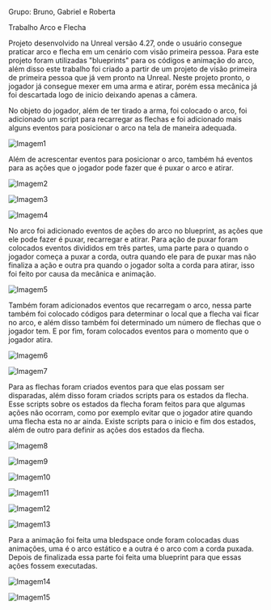 Grupo: Bruno, Gabriel e Roberta

Trabalho Arco e Flecha

Projeto desenvolvido na Unreal versão 4.27, onde o usuário consegue praticar arco e flecha em um cenário com visão primeira pessoa. Para este projeto foram utilizadas "blueprints" para os códigos e animação do arco, além disso este trabalho foi criado a partir de um projeto de visão primeira de primeira pessoa que já vem pronto na Unreal. Neste projeto pronto, o jogador já consegue mexer em uma arma e atirar, porém essa mecânica já foi descartada logo de inicio deixando apenas a câmera. 

No objeto do jogador, além de ter tirado a arma, foi colocado o arco, foi adicionado um script para recarregar as flechas e foi adicionado mais alguns eventos para posicionar o arco na tela de maneira adequada.  

![Imagem1](/11.ArcoeFlecha/Imagensdoprojeto/Script_primeirapessoa.png?raw=true)

Além de acrescentar eventos para posicionar o arco, também há eventos para as ações que o jogador pode fazer que é puxar o arco e atirar.

![Imagem2](/11.ArcoeFlecha/Imagensdoprojeto/Eventos1_primeirapessoa.png?raw=true)

![Imagem3](/11.ArcoeFlecha/Imagensdoprojeto/Eventos2_primeirapessoa.png?raw=true)

![Imagem4](/11.ArcoeFlecha/Imagensdoprojeto/Eventos3_primeirapessoa.png?raw=true)

No arco foi adicionado eventos de ações do arco no blueprint, as ações que ele pode fazer é puxar, recarregar e atirar. Para ação de puxar foram colocados eventos divididos em três partes, uma parte para o quando o jogador começa a puxar a corda, outra quando ele para de puxar mas não finaliza a ação e outra pra quando o jogador solta a corda para atirar, isso foi feito por causa da mecânica e animação. 

![Imagem5](/11.ArcoeFlecha/Imagensdoprojeto/Eventos1_Arco.png?raw=true)

Também foram adicionados eventos que recarregam o arco, nessa parte também foi colocado códigos para determinar o local que a flecha vai ficar no arco, e além disso também foi determinado um número de flechas que o jogador tem. E por fim, foram colocados eventos para o momento que o jogador atira.

![Imagem6](/11.ArcoeFlecha/Imagensdoprojeto/Eventos2_Arco.png?raw=true)

![Imagem7](/11.ArcoeFlecha/Imagensdoprojeto/Eventos3_Arco.png?raw=true)

Para as flechas foram criados eventos para que elas possam ser disparadas, além disso foram criados scripts para os estados da flecha. Esse scripts sobre os estados da flecha foram feitos para que algumas ações não ocorram, como por exemplo evitar que o jogador atire quando uma flecha esta no ar ainda. Existe scripts para o inicio e fim dos estados, além de outro para definir as ações dos estados da flecha.

![Imagem8](/11.ArcoeFlecha/Imagensdoprojeto/Eventos1_Flechas.png?raw=true)

![Imagem9](/11.ArcoeFlecha/Imagensdoprojeto/Script1_Flecha.png?raw=true)

![Imagem10](/11.ArcoeFlecha/Imagensdoprojeto/Script2_Flecha.png?raw=true)

![Imagem11](/11.ArcoeFlecha/Imagensdoprojeto/Script3_Flecha.png?raw=true)

![Imagem12](/11.ArcoeFlecha/Imagensdoprojeto/Script4_Flecha.png?raw=true)

![Imagem13](/11.ArcoeFlecha/Imagensdoprojeto/Script5_Flecha.png?raw=true)

Para a animação foi feita uma bledspace onde foram colocadas duas animações, uma é o arco estático e a outra é o arco com a corda puxada. Depois de finalizada essa parte foi feita uma blueprint para que essas ações fossem executadas.

![Imagem14](/11.ArcoeFlecha/Imagensdoprojeto/Blendspace_Anim.png?raw=true)

![Imagem15](/11.ArcoeFlecha/Imagensdoprojeto/Eventos1_Animar.png?raw=true)
